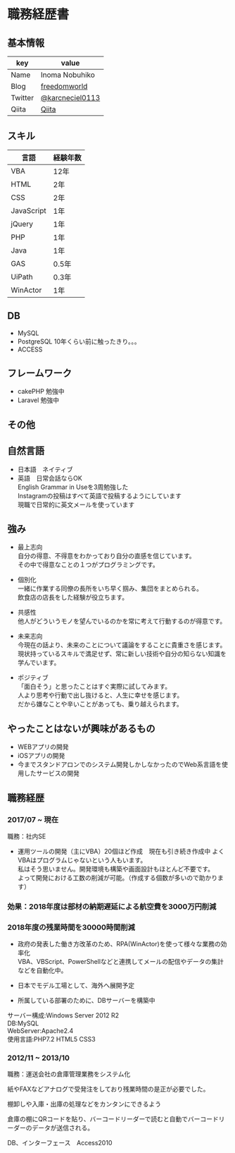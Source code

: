 # 職務経歴書

## 基本情報

|key|value|
|---|-----|
|Name|Inoma Nobuhiko|
|Blog|[freedomworld](https://freedomworld.jp/)|
|Twitter|[@karcneciel0113](https://twitter.com/karcenciel0113)|
|Qiita|[Qiita](https://qiita.com/karcenciel0113)|



## スキル
|言語|経験年数|
|-----|-----|
|VBA|12年|
|HTML|2年|
|CSS|2年|
|JavaScript|1年|
|jQuery|1年|
|PHP|1年| 
|Java|1年|
|GAS|0.5年|
|UiPath|0.3年|
|WinActor|1年|


## DB
- MySQL
- PostgreSQL 10年くらい前に触ったきり。。。
- ACCESS


## フレームワーク
- cakePHP 勉強中
- Laravel 勉強中

## その他


## 自然言語
- 日本語　ネイティブ  
- 英語　日常会話ならOK  
 English Grammar in Useを3周勉強した  
 Instagramの投稿はすべて英語で投稿するようにしています  
 現職で日常的に英文メールを使っています  


## 強み
- 最上志向  
自分の得意、不得意をわかっており自分の直感を信じています。  
その中で得意なことの１つがプログラミングです。　
　
- 個別化  
一緒に作業する同僚の長所をいち早く掴み、集団をまとめられる。  
飲食店の店長をした経験が役立ちます。

- 共感性  
他人がどういうモノを望んでいるのかを常に考えて行動するのが得意です。  

- 未来志向  
今現在の話より、未来のことについて議論をすることに貴重さを感じます。  
現状持っているスキルで満足せず、常に新しい技術や自分の知らない知識を学んでいます。

- ポジティブ  
「面白そう」と思ったことはすぐ実際に試してみます。  
人より思考や行動で出し抜けると、人生に幸せを感じます。  
だから嫌なことや辛いことがあっても、乗り越えられます。  

 

## やったことはないが興味があるもの
- WEBアプリの開発
- iOSアプリの開発
- 今までスタンドアロンでのシステム開発しかしなかったのでWeb系言語を使用したサービスの開発


## 職務経歴

### 2017/07 ~ 現在

職務：社内SE

- 運用ツールの開発（主にVBA）20個ほど作成　現在も引き続き作成中
よくVBAはプログラムじゃないという人もいます。    
私はそう思いません。開発環境も構築や画面設計もほとんど不要です。  
よって開発における工数の削減が可能。（作成する個数が多いので助かります）


### 効果：2018年度は部材の納期遅延による航空費を3000万円削減
### 2018年度の残業時間を30000時間削減

- 政府の発表した働き方改革のため、RPA(WinActor)を使って様々な業務の効率化  
VBA、VBScript、PowerShellなどと連携してメールの配信やデータの集計などを自動化中。  

- 日本でモデル工場として、海外へ展開予定
- 所属している部署のために、DBサーバーを構築中　

サーバー構成:Windows Server 2012 R2  
DB:MySQL  
WebServer:Apache2.4  
使用言語:PHP7.2 HTML5 CSS3  




### 2012/11 ~ 2013/10 

職務：運送会社の倉庫管理業務をシステム化

紙やFAXなどアナログで受発注をしており残業時間の是正が必要でした。

棚卸しや入庫・出庫の処理などをカンタンにできるよう  

倉庫の棚にQRコードを貼り、バーコードリーダーで読むと自動でバーコードリーダーのデータが送信される。

DB、インターフェース　Access2010






 
